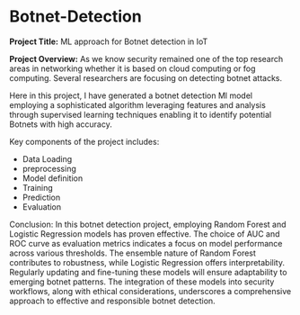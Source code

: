 # Botnet-Detection
**Project Title:**  ML approach for Botnet detection in IoT

**Project Overview:**  As we know security remained one of the top research areas in networking whether it is based on cloud computing or fog computing. Several researchers are focusing on detecting botnet attacks.
	
  Here in this project, I have generated a botnet detection Ml model employing a sophisticated algorithm leveraging features and analysis through supervised learning techniques enabling it to identify potential Botnets with high accuracy.
  
Key components of the project includes:

 - Data Loading
 - preprocessing
 - Model definition
 - Training
 - Prediction
 - Evaluation


Conclusion:
In this botnet detection project, employing Random Forest and Logistic Regression models has proven effective. The choice of AUC and ROC curve as evaluation metrics indicates a focus on model performance across various thresholds. The ensemble nature of Random Forest contributes to robustness, while Logistic Regression offers interpretability. Regularly updating and fine-tuning these models will ensure adaptability to emerging botnet patterns. The integration of these models into security workflows, along with ethical considerations, underscores a comprehensive approach to effective and responsible botnet detection.
